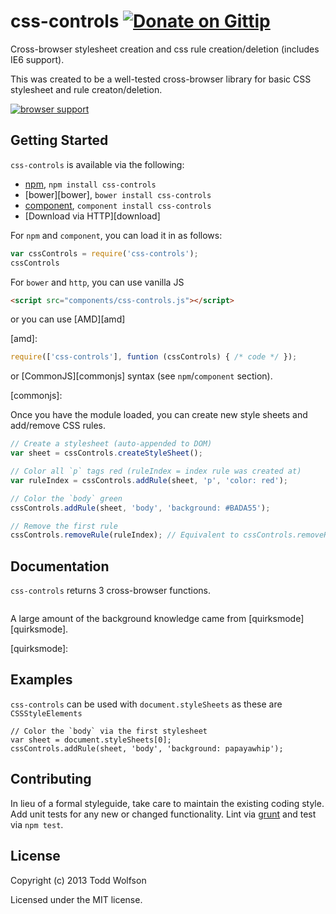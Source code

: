 # css-controls [![Donate on Gittip](http://badgr.co/gittip/twolfson.png)](https://www.gittip.com/twolfson/)

Cross-browser stylesheet creation and css rule creation/deletion (includes IE6 support).

This was created to be a well-tested cross-browser library for basic CSS stylesheet and rule creaton/deletion.

[![browser support](https://ci.testling.com/twolfson/css-controls.png)](https://ci.testling.com/twolfson/css-controls)

## Getting Started
`css-controls` is available via the following:

- [npm][npm], `npm install css-controls`
- [bower][bower], `bower install css-controls`
- [component][component], `component install css-controls`
- [Download via HTTP][download]

[npm]:
[bower]:
[component]:
[download]:

For `npm` and `component`, you can load it in as follows:
```javascript
var cssControls = require('css-controls');
cssControls
```

For `bower` and `http`, you can use vanilla JS
```html
<script src="components/css-controls.js"></script>
```

or you can use [AMD][amd]

[amd]:

```js
require(['css-controls'], funtion (cssControls) { /* code */ });
```

or [CommonJS][commonjs] syntax (see `npm`/`component` section).

[commonjs]:

Once you have the module loaded, you can create new style sheets and add/remove CSS rules.

```javascript
// Create a stylesheet (auto-appended to DOM)
var sheet = cssControls.createStyleSheet();

// Color all `p` tags red (ruleIndex = index rule was created at)
var ruleIndex = cssControls.addRule(sheet, 'p', 'color: red');

// Color the `body` green
cssControls.addRule(sheet, 'body', 'background: #BADA55');

// Remove the first rule
cssControls.removeRule(ruleIndex); // Equivalent to cssControls.removeRule(sheet, 0);
```

## Documentation
`css-controls` returns 3 cross-browser functions.

```js

```

A large amount of the background knowledge came from [quirksmode][quirksmode].

[quirksmode]:

## Examples
`css-controls` can be used with `document.styleSheets` as these are `CSSStyleElements`

```
// Color the `body` via the first stylesheet
var sheet = document.styleSheets[0];
cssControls.addRule(sheet, 'body', 'background: papayawhip');
```

## Contributing
In lieu of a formal styleguide, take care to maintain the existing coding style. Add unit tests for any new or changed functionality. Lint via [grunt](https://github.com/gruntjs/grunt) and test via `npm test`.

## License
Copyright (c) 2013 Todd Wolfson

Licensed under the MIT license.
